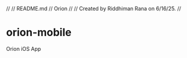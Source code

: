 //
//  README.md
//  Orion
//
//  Created by Riddhiman Rana on 6/16/25.
//

# orion-mobile
Orion iOS App
